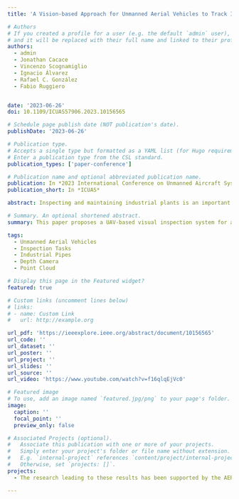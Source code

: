 ```yaml
---
title: 'A Vision-based Approach for Unmanned Aerial Vehicles to Track Industrial Pipes for Inspection Tasks'

# Authors
# If you created a profile for a user (e.g. the default `admin` user), write the username (folder name) here
# and it will be replaced with their full name and linked to their profile.
authors:
  - admin
  - Jonathan Cacace
  - Vincenzo Scognamiglio
  - Ignacio Álvarez
  - Rafael C. González
  - Fabio Ruggiero


date: '2023-06-26'
doi: 10.1109/ICUAS57906.2023.10156565

# Schedule page publish date (NOT publication's date).
publishDate: '2023-06-26'

# Publication type.
# Accepts a single type but formatted as a YAML list (for Hugo requirements).
# Enter a publication type from the CSL standard.
publication_types: ['paper-conference']

# Publication name and optional abbreviated publication name.
publication: In *2023 International Conference on Unmanned Aircraft Systems*
publication_short: In *ICUAS*

abstract: Inspecting and maintaining industrial plants is an important and emerging field in robotics. A particular case is represented by the inspection of oil and gas refinery facilities consisting of different long pipe racks to be inspected repeatedly. This task is costly in terms of human safety and operation costs due to the high altitude location in which the pipes are placed. In this domain, we propose a visual inspection system for unmanned aerial vehicles (UAVs), allowing the autonomous tracking and navigation of the center line of the industrial pipe. The proposed approach exploits a depth sensor to generate the control data for the aerial platform and, at the same time, highlight possible pipe defects. A set of simulated and real experiments in a GPS-denied environment have been carried out to validate the visual inspection system.

# Summary. An optional shortened abstract.
summary: This paper proposes a UAV-based visual inspection system for autonomous pipeline tracking and defect detection in industrial plants, using a depth sensor for navigation and analysis in GPS-denied environments.

tags:
  - Unmanned Aerial Vehicles
  - Inspection Tasks
  - Industrial Pipes
  - Depth Camera
  - Point Cloud

# Display this page in the Featured widget?
featured: true

# Custom links (uncomment lines below)
# links:
# - name: Custom Link
#   url: http://example.org

url_pdf: 'https://ieeexplore.ieee.org/abstract/document/10156565'
url_code: ''
url_dataset: ''
url_poster: ''
url_project: ''
url_slides: ''
url_source: ''
url_video: 'https://www.youtube.com/watch?v=f16qlqEjVc0'

# Featured image
# To use, add an image named `featured.jpg/png` to your page's folder.
image:
  caption: ''
  focal_point: ''
  preview_only: false

# Associated Projects (optional).
#   Associate this publication with one or more of your projects.
#   Simply enter your project's folder or file name without extension.
#   E.g. `internal-project` references `content/project/internal-project/index.md`.
#   Otherwise, set `projects: []`.
projects:
  - The research leading to these results has been supported by the AERIAL-CORE project, European Union’s Horizon 2020 research and innovation programme under Grant Agreement No 871479, the AERO-TRAIN project, European Union’s Horizon 2020 research and innovation programme under the Marie Skłodowska-Curie grant agreement No 953454, the scholarship under the “Severo Ochoa” program for predoctoral research and teaching with Ref PA-20-PF-BP19-067, financed by Asturias Regional Government.The authors are solely responsible for its content.

---
```


